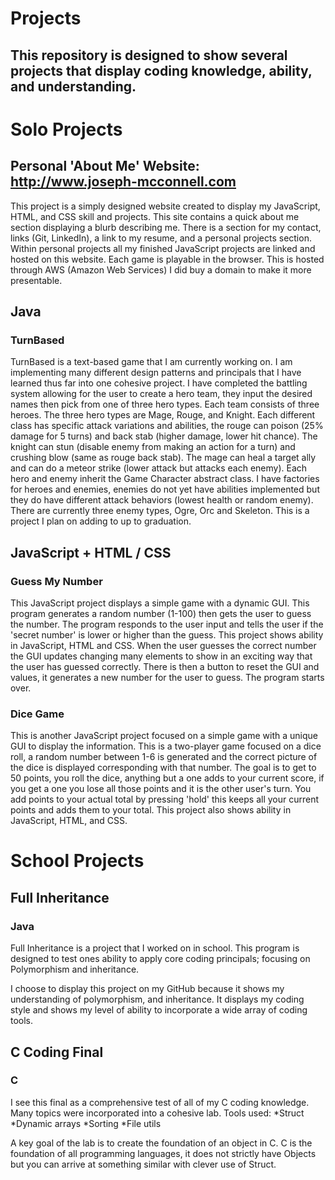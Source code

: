 # Projects
## This repository is designed to show several projects that display coding knowledge, ability, and understanding.

# **Solo Projects**

## Personal 'About Me' Website: http://www.joseph-mcconnell.com

This project is a simply designed website created to display my JavaScript, HTML, and CSS skill and projects. This site contains a quick about me section displaying a blurb describing me. There is a section for my contact, links (Git, LinkedIn), a link to my resume, and a personal projects section. Within personal projects all my finished JavaScript projects are linked and hosted on this website. Each game is playable in the browser. This is hosted through AWS (Amazon Web Services) I did buy a domain to make it more presentable. 

## Java
### **TurnBased**

TurnBased is a text-based game that I am currently working on. I am implementing many different design patterns and principals that I have learned thus far into one cohesive project. I have completed the battling system allowing for the user to create a hero team, they input the desired names then pick from one of three hero types. Each team consists of three heroes. The three hero types are Mage, Rouge, and Knight. Each different class has specific attack variations and abilities, the rouge can poison (25% damage for 5 turns) and back stab (higher damage, lower hit chance). The knight can stun (disable enemy from making an action for a turn) and crushing blow (same as rouge back stab). The mage can heal a target ally and can do a meteor strike (lower attack but attacks each enemy). Each hero and enemy inherit the Game Character abstract class. I have factories for heroes and enemies, enemies do not yet have abilities implemented but they do have different attack behaviors (lowest health or random enemy). There are currently three enemy types, Ogre, Orc and Skeleton. This is a project I plan on adding to up to graduation.

## JavaScript + HTML / CSS
### Guess My Number

This JavaScript project displays a simple game with a dynamic GUI. This program generates a random number (1-100) then gets the user to guess the number. The program responds to the user input and tells the user if the 'secret number' is lower or higher than the guess. This project shows ability in JavaScript, HTML and CSS. When the user guesses the correct number the GUI updates changing many elements to show in an exciting way that the user has guessed correctly. There is then a button to reset the GUI and values, it generates a new number for the user to guess. The program starts over.

### Dice Game

This is another JavaScript project focused on a simple game with a unique GUI to display the information. This is a two-player game focused on a dice roll, a random number between 1-6 is generated and the correct picture of the dice is displayed corresponding with that number. The goal is to get to 50 points, you roll the dice, anything but a one adds to your current score, if you get a one you lose all those points and it is the other user's turn. You add points to your actual total by pressing 'hold' this keeps all your current points and adds them to your total. This project also shows ability in JavaScript, HTML, and CSS.



# **School Projects**
## **Full Inheritance**
### Java
Full Inheritance is a project that I worked on in school. This program is designed to test ones ability to apply core coding principals; focusing on Polymorphism and inheritance. 

I choose to display this project on my GitHub because it shows my understanding of polymorphism, and inheritance.
It displays my coding style and shows my level of ability to incorporate a wide array of coding tools.

## **C Coding Final**
### C
I see this final as a comprehensive test of all of my C coding knowledge. Many topics were incorporated into a cohesive lab.
Tools used:
*Struct
*Dynamic arrays
*Sorting
*File utils

A key goal of the lab is to create the foundation of an object in C. C is the foundation of all programming languages, it does not strictly
have Objects but you can arrive at something similar with clever use of Struct.
